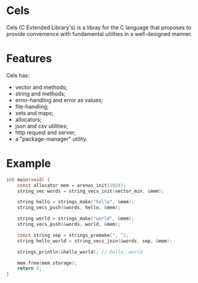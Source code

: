 # Cels

Cels (C Extended Library's) is a libray for the C language
that proposes to provide convenience with fundamental 
utilities in a well-designed manner.

# Features

Cels has:
- vector and methods;
- string and methods;
- error-handling and error as values;
- file-handling;
- sets and maps;
- allocators;
- json and csv utilities;
- http request and server;
- a "package-manager" utility.

# Example

```C
int main(void) {
    const allocator mem = arenas_init(1024);
    string_vec words = string_vecs_init(vector_min, &mem);

    string hello = strings_make("hello", &mem);
    string_vecs_push(&words, hello, &mem);

    string world = strings_make("world", &mem);
    string_vecs_push(&words, world, &mem);

    const string sep = strings_premake(", ");
    string hello_world = string_vecs_join(&words, sep, &mem);

    strings_println(&hello_world); // hello, world

    mem.free(mem.storage);
    return 0;
}
```
